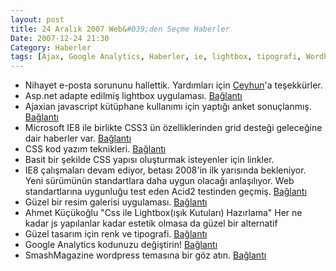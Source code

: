 ```yaml
---
layout: post
title: 24 Aralık 2007 Web&#039;den Seçme Haberler
Date: 2007-12-24 21:30
Category: Haberler
tags: [Ajax, Google Analytics, Haberler, ie, lightbox, tipografi, WordPress]
---
```


-   Nihayet e-posta sorununu hallettik. Yardımları için [Ceyhun][]'a
    teşekkürler.
-   Asp.net adapte edilmiş lightbox uygulaması. [Bağlantı][]
-   Ajaxian javascript kütüphane kullanımı için yaptığı anket
    sonuçlanmış. [Bağlantı][1]
-   Microsoft IE8 ile birlikte CSS3 ün özelliklerinden grid desteği
    geleceğine dair haberler var. [Bağlantı][2]
-   CSS kod yazım teknikleri. [Bağlantı][3]
-   Basit bir şekilde CSS yapısı oluşturmak isteyenler için linkler.
-   IE8 çalışmaları devam ediyor, betası 2008'in ilk yarısında
    bekleniyor. Yeni sürümünün standartlara daha uygun olacağı
    anlaşılıyor. Web standartlarına uygunluğu test eden Acid2 testinden
    geçmiş. [Bağlantı][5]
-   Güzel bir resim galerisi uygulaması. [Bağlantı][6]
-   Ahmet Küçükoğlu "Css ile Lightbox(ışık Kutuları) Hazırlama" Her ne
    kadar js yapılanlar kadar estetik olmasa da güzel bir alternatif
-   Güzel tasarım için renk ve tipografi. [Bağlantı][8]
-   Google Analytics kodunuzu değiştirin! [Bağlantı][9]
-   SmashMagazine wordpress temasına bir göz atın. [Bağlantı][10]


  [Ceyhun]: http://www.jayhoon.com/
  [Bağlantı]: http://www.codeproject.com/KB/ajax/Dynamic_AJAX_Modal_Popup.aspx
    "aspinet ve lightbox"
  [1]: http://ajaxian.com/archives/2007-ajax-tools-usage-survey-results
    "ajax kullananlar"
  [2]: http://www.w3.org/TR/2007/WD-css3-grid-20070905/ "Grid"
  [3]: http://thedesigncanopy.com/2007/12/17/writing-css-code-inline-andorvs-block/
    "css yaz"
  [5]: http://channel9.msdn.com/Showpost.aspx?postid=367207 "ACID2"
  [6]: http://www.dynamicdrive.com/dynamicindex17/featuredcontentglider.htm
    "slideshow"
  [8]: http://www.colourlovers.com/blog/2007/12/19/color-and-typography-in-good-design/
    "renk ve tipografi"
  [9]: http://beyn.org/google-analytics-kodunu-degistirin/
    "Google Analitics kodunu değiştirin"
  [10]: http://www.smashingmagazine.com/2007/12/21/dilectio-a-smashing-wordpress-theme/
    "wordpress teması"
